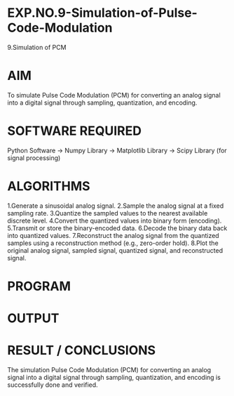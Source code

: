 # EXP.NO.9-Simulation-of-Pulse-Code-Modulation
9.Simulation of PCM

# AIM

To simulate Pulse Code Modulation (PCM) for converting an analog signal into a digital signal through sampling, quantization, and encoding.

# SOFTWARE REQUIRED

Python Software 
-> Numpy Library 
-> Matplotlib Library 
-> Scipy Library (for signal processing)

# ALGORITHMS

1.Generate a sinusoidal analog signal.
2.Sample the analog signal at a fixed sampling rate.
3.Quantize the sampled values to the nearest available discrete level.
4.Convert the quantized values into binary form (encoding).
5.Transmit or store the binary-encoded data.
6.Decode the binary data back into quantized values.
7.Reconstruct the analog signal from the quantized samples using a reconstruction method (e.g., zero-order hold).
8.Plot the original analog signal, sampled signal, quantized signal, and reconstructed signal.



# PROGRAM



# OUTPUT
 
# RESULT / CONCLUSIONS

The simulation Pulse Code Modulation (PCM) for converting an analog signal into a digital signal through sampling, quantization, and encoding is successfully done and verified.

